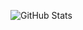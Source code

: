 ![GitHub Stats](https://github-readme-stats.vercel.app/api?username=nihad-gurbanov&theme=dark&show_icons=true&hide_border=true&count_private=true)
